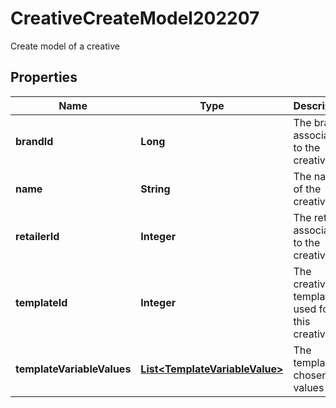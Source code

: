 

# CreativeCreateModel202207

Create model of a creative

## Properties

| Name | Type | Description | Notes |
|------------ | ------------- | ------------- | -------------|
|**brandId** | **Long** | The brand associated to the creative |  [optional] |
|**name** | **String** | The name of the creative |  |
|**retailerId** | **Integer** | The retailer associated to the creative |  |
|**templateId** | **Integer** | The creative template used for this creative |  |
|**templateVariableValues** | [**List&lt;TemplateVariableValue&gt;**](TemplateVariableValue.md) | The template chosen values |  |



